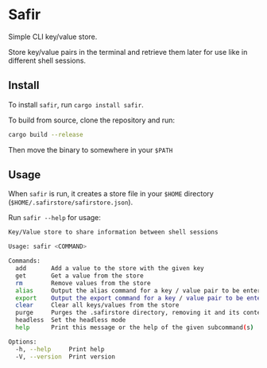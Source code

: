 # Safir

Simple CLI key/value store.

Store key/value pairs in the terminal and retrieve them later for use like in different shell sessions.

## Install

To install `safir`, run `cargo install safir`.

To build from source, clone the repository and run:

```bash
cargo build --release
```

Then move the binary to somewhere in your `$PATH`

## Usage

When `safir` is run, it creates a store file in your `$HOME` directory (`$HOME/.safirstore/safirstore.json`).

Run `safir --help` for usage:

```bash
Key/Value store to share information between shell sessions

Usage: safir <COMMAND>

Commands:
  add       Add a value to the store with the given key
  get       Get a value from the store
  rm        Remove values from the store
  alias     Output the alias command for a key / value pair to be entered into a shell session
  export    Output the export command for a key / value pair to be entered into a shell session
  clear     Clear all keys/values from the store
  purge     Purges the .safirstore directory, removing it and its contents
  headless  Set the headless mode
  help      Print this message or the help of the given subcommand(s)

Options:
  -h, --help     Print help
  -V, --version  Print version
```


